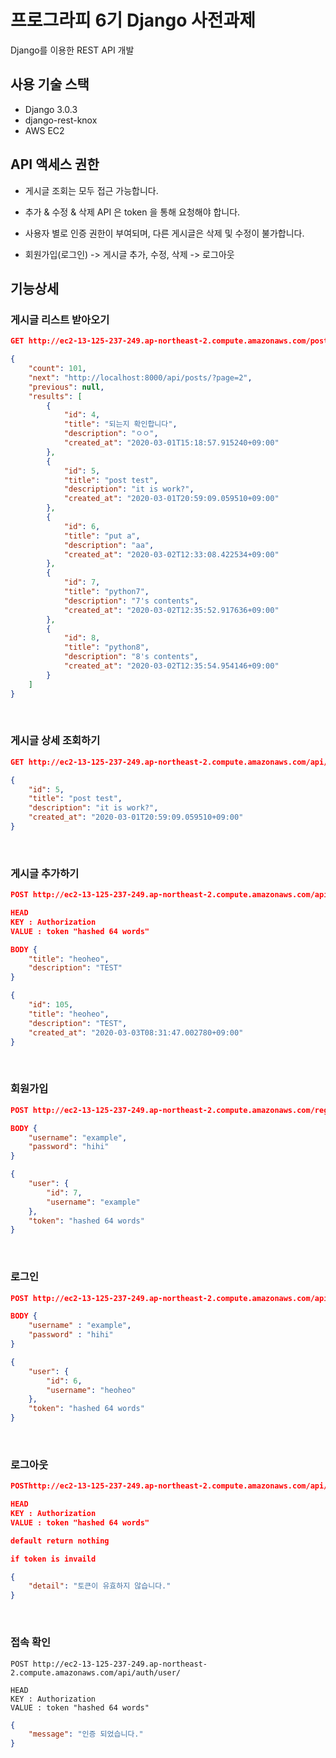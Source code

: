 # 프로그라피 6기 Django 사전과제

Django를 이용한 REST API 개발

## 사용 기술 스택

* Django 3.0.3
* django-rest-knox
* AWS EC2

## API 액세스 권한

* 게시글 조회는 모두 접근 가능합니다.

* 추가 & 수정 & 삭제 API 은 token 을 통해 요청해야 합니다.

* 사용자 별로 인증 권한이 부여되며, 다른 게시글은 삭제 및 수정이 불가합니다.

* 회원가입(로그인) -> 게시글 추가, 수정, 삭제 -> 로그아웃

### 

## 기능상세

### 게시글 리스트 받아오기

```json
GET http://ec2-13-125-237-249.ap-northeast-2.compute.amazonaws.com/posts/
```
```json
{
    "count": 101,
    "next": "http://localhost:8000/api/posts/?page=2",
    "previous": null,
    "results": [
        {
            "id": 4,
            "title": "되는지 확인합니다",
            "description": "ㅇㅇ",
            "created_at": "2020-03-01T15:18:57.915240+09:00"
        },
        {
            "id": 5,
            "title": "post test",
            "description": "it is work?",
            "created_at": "2020-03-01T20:59:09.059510+09:00"
        },
        {
            "id": 6,
            "title": "put a",
            "description": "aa",
            "created_at": "2020-03-02T12:33:08.422534+09:00"
        },
        {
            "id": 7,
            "title": "python7",
            "description": "7's contents",
            "created_at": "2020-03-02T12:35:52.917636+09:00"
        },
        {
            "id": 8,
            "title": "python8",
            "description": "8's contents",
            "created_at": "2020-03-02T12:35:54.954146+09:00"
        }
    ]
}
```
<br>

### 게시글 상세 조회하기

```json
GET http://ec2-13-125-237-249.ap-northeast-2.compute.amazonaws.com/api/posts/{id}/
```
```json
{
    "id": 5,
    "title": "post test",
    "description": "it is work?",
    "created_at": "2020-03-01T20:59:09.059510+09:00"
}
```
<br>

### 게시글 추가하기

```json
POST http://ec2-13-125-237-249.ap-northeast-2.compute.amazonaws.com/api/posts/create/

HEAD
KEY : Authorization
VALUE : token "hashed 64 words"

BODY {
    "title": "heoheo",
    "description": "TEST"
}
```
```json
{
    "id": 105,
    "title": "heoheo",
    "description": "TEST",
    "created_at": "2020-03-03T08:31:47.002780+09:00"
}
```
<br>

### 회원가입

```json
POST http://ec2-13-125-237-249.ap-northeast-2.compute.amazonaws.com/register/

BODY {
    "username": "example",
    "password": "hihi"
}
```
```json
{
    "user": {
        "id": 7,
        "username": "example"
    },
    "token": "hashed 64 words"
}
```
<br>

### 로그인
```json
POST http://ec2-13-125-237-249.ap-northeast-2.compute.amazonaws.com/api/auth/login/

BODY {
    "username" : "example",
    "password" : "hihi"
}
```
```json
{
    "user": {
        "id": 6,
        "username": "heoheo"
    },
    "token": "hashed 64 words"
}
```
<br>

### 로그아웃
```json
POSThttp://ec2-13-125-237-249.ap-northeast-2.compute.amazonaws.com/api/auth/logout/

HEAD
KEY : Authorization
VALUE : token "hashed 64 words"
```
```json
default return nothing

if token is invaild

{
    "detail": "토큰이 유효하지 않습니다."
}
```
<br>

### 접속 확인

```
POST http://ec2-13-125-237-249.ap-northeast-2.compute.amazonaws.com/api/auth/user/

HEAD
KEY : Authorization
VALUE : token "hashed 64 words"
```
```json
{
    "message": "인증 되었습니다."
}
```